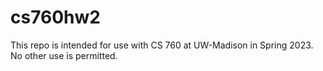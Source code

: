 # cs760hw2
This repo is intended for use with CS 760 at UW-Madison in Spring 2023.  No other use is permitted.
